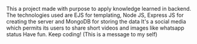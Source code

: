 This a project made with purpose to apply knowledge learned in backend.
The technologies used are EJS for templating, Node JS, Express JS for creating the server and MongoDB for storing the data
It's a social media which permits its users to share short videos and images like whatsapp status 
Have fun. Keep coding! (This is a message to my self)

